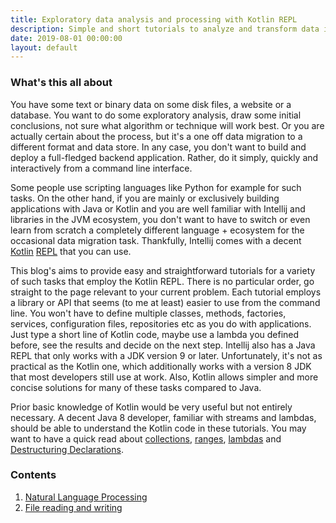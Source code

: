 ```yaml
---
title: Exploratory data analysis and processing with Kotlin REPL
description: Simple and short tutorials to analyze and transform data interactively using the Kotlin REPL
date: 2019-08-01 00:00:00
layout: default
---
```


### What's this all about

You have some text or binary data on some disk files, a website or a database. You want to do some exploratory analysis, draw some initial conclusions, not sure what algorithm or technique will work best. Or you are actually certain about the process, but it's a one off data migration to a different format and data store. In any case, you don't want to build and deploy a full-fledged backend application. Rather, do it simply, quickly and interactively from a command line interface.

Some people use scripting languages like Python for example for such tasks. On the other hand, if you are mainly or exclusively building applications with Java or Kotlin and you are well familiar with Intellij and libraries in the JVM ecosystem, you don't want to have to switch or even learn from scratch a completely different language + ecosystem for the occasional data migration task. Thankfully, Intellij comes with a decent [Kotlin](https://kotlinlang.org/) [REPL](https://en.wikipedia.org/wiki/Read%E2%80%93eval%E2%80%93print_loop) that you can use.

This blog's aims to provide easy and straightforward tutorials for a variety of such tasks that employ the Kotlin REPL. There is no particular order, go straight to the page relevant to your current problem. Each tutorial employs a library or API that seems (to me at least) easier to use from the command line. You won't have to define multiple classes, methods, factories, services, configuration files, repositories etc as you do with applications. Just type a short line of Kotlin code, maybe use a lambda you defined before, see the results and decide on the next step. Intellij also has a Java REPL that only works with a JDK version 9 or later. Unfortunately, it's not as practical as the Kotlin one, which additionally works with a version 8 JDK that most developers still use at work. Also, Kotlin allows simpler and more concise solutions for many of these tasks compared to Java.

Prior basic knowledge of Kotlin would be very useful but not entirely necessary. A decent Java 8 developer, familiar with streams and lambdas, should be able to understand the Kotlin code in these tutorials. You may want to have a quick read about [collections](https://kotlinlang.org/docs/reference/collections.html), [ranges](https://kotlinlang.org/docs/reference/ranges.html), [lambdas](https://kotlinlang.org/docs/reference/lambdas.html#lambda-expressions-and-anonymous-functions) and [Destructuring Declarations](https://kotlinlang.org/docs/reference/multi-declarations.html).

### Contents

1. [Natural Language Processing](tutorials/naturalLanguage/intro.md)
2. [File reading and writing](tutorials/processingFiles/intro.md)
